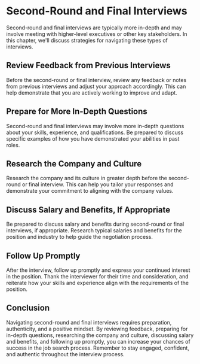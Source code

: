 Second-Round and Final Interviews
========================================================================================

Second-round and final interviews are typically more in-depth and may involve meeting with higher-level executives or other key stakeholders. In this chapter, we'll discuss strategies for navigating these types of interviews.

Review Feedback from Previous Interviews
----------------------------------------

Before the second-round or final interview, review any feedback or notes from previous interviews and adjust your approach accordingly. This can help demonstrate that you are actively working to improve and adapt.

Prepare for More In-Depth Questions
-----------------------------------

Second-round and final interviews may involve more in-depth questions about your skills, experience, and qualifications. Be prepared to discuss specific examples of how you have demonstrated your abilities in past roles.

Research the Company and Culture
--------------------------------

Research the company and its culture in greater depth before the second-round or final interview. This can help you tailor your responses and demonstrate your commitment to aligning with the company values.

Discuss Salary and Benefits, If Appropriate
-------------------------------------------

Be prepared to discuss salary and benefits during second-round or final interviews, if appropriate. Research typical salaries and benefits for the position and industry to help guide the negotiation process.

Follow Up Promptly
------------------

After the interview, follow up promptly and express your continued interest in the position. Thank the interviewer for their time and consideration, and reiterate how your skills and experience align with the requirements of the position.

Conclusion
----------

Navigating second-round and final interviews requires preparation, authenticity, and a positive mindset. By reviewing feedback, preparing for in-depth questions, researching the company and culture, discussing salary and benefits, and following up promptly, you can increase your chances of success in the job search process. Remember to stay engaged, confident, and authentic throughout the interview process.
